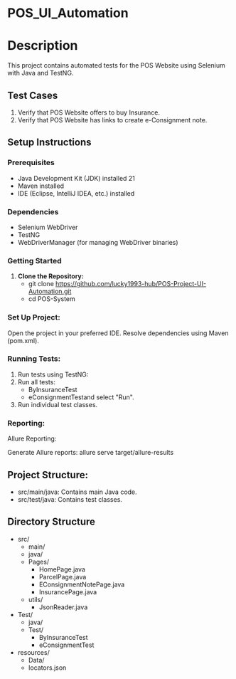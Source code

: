 # POS_UI_Automation

# Description
This project contains automated tests for the POS Website using Selenium with Java and TestNG.

## Test Cases
1. Verify that POS Website offers to buy Insurance.
2. Verify that POS Website has links to create e-Consignment note.

## Setup Instructions

### Prerequisites
- Java Development Kit (JDK) installed 21
- Maven installed
- IDE (Eclipse, IntelliJ IDEA, etc.) installed

### Dependencies
- Selenium WebDriver
- TestNG
- WebDriverManager (for managing WebDriver binaries)

### Getting Started

1. **Clone the Repository:**
    - git clone https://github.com/lucky1993-hub/POS-Project-UI-Automation.git
    - cd POS-System

### Set Up Project:

Open the project in your preferred IDE.
Resolve dependencies using Maven (pom.xml).

### Running Tests:

1. Run tests using TestNG:
2. Run all tests:
   - ByInsuranceTest
   - eConsignmentTestand
   select "Run".
4. Run individual test classes.

### Reporting:
Allure Reporting:

Generate Allure reports:
allure serve target/allure-results

## Project Structure:

- src/main/java: Contains main Java code.
- src/test/java: Contains test classes.

## Directory Structure
- src/
   - main/
  - java/
  - Pages/
    - HomePage.java
    - ParcelPage.java
    - EConsignmentNotePage.java
    - InsurancePage.java
  - utils/
    - JsonReader.java
 - Test/
     - java/
     - Test/
         - ByInsuranceTest
         - eConsignmentTest
 - resources/
   - Data/
   - locators.json
  
   

